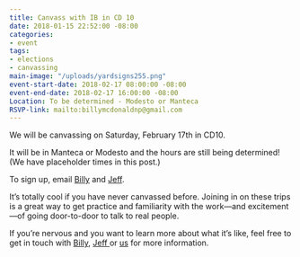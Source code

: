 ```yaml
---
title: Canvass with IB in CD 10
date: 2018-01-15 22:52:00 -08:00
categories:
- event
tags:
- elections
- canvassing
main-image: "/uploads/yardsigns255.png"
event-start-date: 2018-02-17 08:00:00 -08:00
event-end-date: 2018-02-17 16:00:00 -08:00
Location: To be determined - Modesto or Manteca
RSVP-link: mailto:billymcdonaldnp@gmail.com
---
```


We will be canvassing on Saturday, February 17th in CD10. 

It will be in Manteca or Modesto and the hours are still being determined! (We have placeholder times in this post.) 

To sign up, email [Billy](mailto:billymcdonaldnp@gmail.com) and [Jeff](mailto:carlockjeff@gmail.com). 

It’s totally cool if you have never canvassed before.  Joining in on these trips is a great way to get practice and familiarity with the work—and excitement—of going door-to-door to talk to real people. 

If you’re nervous and you want to learn more about what it’s like, feel free to get in touch with [Billy](mailto:billymcdonaldnp@gmail.com), [Jeff ](carlockjeff@gmail.com)or [us](mailto:elections+owner@indivisibleberkeley.org) for more information.

